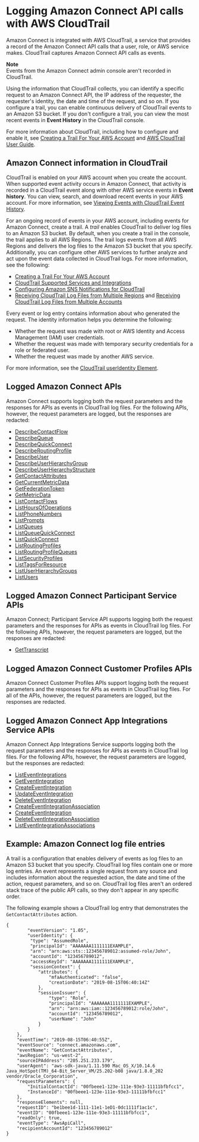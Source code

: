 # Logging Amazon Connect API calls with AWS CloudTrail<a name="logging-using-cloudtrail"></a>

Amazon Connect is integrated with AWS CloudTrail, a service that provides a record of the Amazon Connect API calls that a user, role, or AWS service makes\. CloudTrail captures Amazon Connect API calls as events\. 

**Note**  
Events from the Amazon Connect admin console aren't recorded in CloudTrail\.

Using the information that CloudTrail collects, you can identify a specific request to an Amazon Connect API, the IP address of the requester, the requester's identity, the date and time of the request, and so on\. If you configure a trail, you can enable continuous delivery of CloudTrail events to an Amazon S3 bucket\. If you don't configure a trail, you can view the most recent events in **Event History** in the CloudTrail console\.

For more information about CloudTrail, including how to configure and enable it, see [Creating a Trail For Your AWS Account](https://docs.aws.amazon.com/awscloudtrail/latest/userguide/cloudtrail-create-and-update-a-trail.html) and [AWS CloudTrail User Guide](https://docs.aws.amazon.com/awscloudtrail/latest/userguide/cloudtrail-user-guide.html)\.

## Amazon Connect information in CloudTrail<a name="connect-info-in-cloudtrail"></a>

CloudTrail is enabled on your AWS account when you create the account\. When supported event activity occurs in Amazon Connect, that activity is recorded in a CloudTrail event along with other AWS service events in **Event history**\. You can view, search, and download recent events in your AWS account\. For more information, see [Viewing Events with CloudTrail Event History](https://docs.aws.amazon.com/awscloudtrail/latest/userguide/view-cloudtrail-events.html)\. 

For an ongoing record of events in your AWS account, including events for Amazon Connect, create a trail\. A *trail* enables CloudTrail to deliver log files to an Amazon S3 bucket\. By default, when you create a trail in the console, the trail applies to all AWS Regions\. The trail logs events from all AWS Regions and delivers the log files to the Amazon S3 bucket that you specify\. Additionally, you can configure other AWS services to further analyze and act upon the event data collected in CloudTrail logs\. For more information, see the following: 
+ [Creating a Trail For Your AWS Account](https://docs.aws.amazon.com/awscloudtrail/latest/userguide/cloudtrail-create-and-update-a-trail.html)
+ [CloudTrail Supported Services and Integrations](https://docs.aws.amazon.com/awscloudtrail/latest/userguide/cloudtrail-aws-service-specific-topics.html#cloudtrail-aws-service-specific-topics-integrations)
+ [Configuring Amazon SNS Notifications for CloudTrail](https://docs.aws.amazon.com/awscloudtrail/latest/userguide/getting_notifications_top_level.html)
+ [Receiving CloudTrail Log Files from Multiple Regions](https://docs.aws.amazon.com/awscloudtrail/latest/userguide/receive-cloudtrail-log-files-from-multiple-regions.html) and [Receiving CloudTrail Log Files from Multiple Accounts](https://docs.aws.amazon.com/awscloudtrail/latest/userguide/cloudtrail-receive-logs-from-multiple-accounts.html)

Every event or log entry contains information about who generated the request\. The identity information helps you determine the following: 
+ Whether the request was made with root or AWS Identity and Access Management \(IAM\) user credentials\.
+ Whether the request was made with temporary security credentials for a role or federated user\.
+ Whether the request was made by another AWS service\.

For more information, see the [CloudTrail userIdentity Element](https://docs.aws.amazon.com/awscloudtrail/latest/userguide/cloudtrail-event-reference-user-identity.html)\.

## Logged Amazon Connect APIs<a name="connect-apis-in-cloudtrail"></a>

Amazon Connect supports logging both the request parameters and the responses for APIs as events in CloudTrail log files\. For the following APIs, however, the request parameters are logged, but the responses are redacted:
+ [DescribeContactFlow](https://docs.aws.amazon.com/connect/latest/APIReference/API_DescribeContactFlow.html) 
+ [DescribeQueue](https://docs.aws.amazon.com/connect/latest/APIReference/API_DescribeQueue.html)
+ [DescribeQuickConnect](https://docs.aws.amazon.com/connect/latest/APIReference/API_DescribeQuickConnect.html)
+ [DescribeRoutingProfile](https://docs.aws.amazon.com/connect/latest/APIReference/API_DescribeRoutingProfile.html)
+ [DescribeUser](https://docs.aws.amazon.com/connect/latest/APIReference/API_DescribeUser.html)
+ [DescribeUserHierarchyGroup](https://docs.aws.amazon.com/connect/latest/APIReference/API_DescribeUserHierarchyGroup.html)
+ [DescribeUserHierarchyStructure](https://docs.aws.amazon.com/connect/latest/APIReference/API_DescribeUserHierarchyStructure.html)
+ [GetContactAttributes](https://docs.aws.amazon.com/connect/latest/APIReference/API_GetContactAttributes.html)
+ [GetCurrentMetricData](https://docs.aws.amazon.com/connect/latest/APIReference/API_GetCurrentMetricData.html)
+ [GetFederationToken](https://docs.aws.amazon.com/connect/latest/APIReference/API_GetFederationToken.html)
+ [GetMetricData](https://docs.aws.amazon.com/connect/latest/APIReference/API_GetMetricData.html)
+ [ListContactFlows](https://docs.aws.amazon.com/connect/latest/APIReference/API_ListContactFlows.html)
+ [ListHoursOfOperations](https://docs.aws.amazon.com/connect/latest/APIReference/API_ListHoursOfOperations.html)
+ [ListPhoneNumbers](https://docs.aws.amazon.com/connect/latest/APIReference/API_ListPhoneNumbers.html)
+ [ListPrompts](https://docs.aws.amazon.com/connect/latest/APIReference/API_ListPrompts.html)
+ [ListQueues](https://docs.aws.amazon.com/connect/latest/APIReference/API_ListQueues.html)
+ [ListQueueQuickConnect](https://docs.aws.amazon.com/connect/latest/APIReference/API_ListQueueQuickConnect.html)
+ [ListQuickConnect](https://docs.aws.amazon.com/connect/latest/APIReference/API_ListQuickConnect.html)
+ [ListRoutingProfiles](https://docs.aws.amazon.com/connect/latest/APIReference/API_ListRoutingProfiles.html)
+ [ListRoutingProfileQueues](https://docs.aws.amazon.com/connect/latest/APIReference/API_ListRoutingProfileQueues.html)
+ [ListSecurityProfiles](https://docs.aws.amazon.com/connect/latest/APIReference/API_ListSecurityProfiles.html)
+ [ListTagsForResource](https://docs.aws.amazon.com/connect/latest/APIReference/API_ListTagsForResource.html)
+ [ListUserHierarchyGroups](https://docs.aws.amazon.com/connect/latest/APIReference/API_ListUserHierarchyGroups.html)
+ [ListUsers](https://docs.aws.amazon.com/connect/latest/APIReference/API_ListUsers.html)

## Logged Amazon Connect Participant Service APIs<a name="appintegration-apis-in-cloudtrail"></a>

Amazon Connect; Participant Service API supports logging both the request parameters and the responses for APIs as events in CloudTrail log files\. For the following APIs, however, the request parameters are logged, but the responses are redacted:
+ [GetTranscript](https://docs.aws.amazon.com/connect-participant/latest/APIReference/API_GetTranscript.html)

## Logged Amazon Connect Customer Profiles APIs<a name="customerprofiles-apis-in-cloudtrail"></a>

Amazon Connect Customer Profiles APIs support logging both the request parameters and the responses for APIs as events in CloudTrail log files\. For all of the APIs, however, the request parameters are logged, but the responses are redacted\.

## Logged Amazon Connect App Integrations Service APIs<a name="appintegration-apis-in-cloudtrail"></a>

Amazon Connect App Integrations Service supports logging both the request parameters and the responses for APIs as events in CloudTrail log files\. For the following APIs, however, the request parameters are logged, but the responses are redacted:
+  [ListEventIntegrations](https://docs.aws.amazon.com/appintegrations/latest/APIReference/API_ListEventIntegrations.html) 
+ [GetEventIntegration](https://docs.aws.amazon.com/appintegrations/latest/APIReference/API_GetEventIntegration.html)
+ [CreateEventIntegration](https://docs.aws.amazon.com/appintegrations/latest/APIReference/API_CreateEventIntegration.html)
+ [UpdateEventIntegration](https://docs.aws.amazon.com/appintegrations/latest/APIReference/API_UpdateEventIntegration.html)
+ [DeleteEventIntegration](https://docs.aws.amazon.com/appintegrations/latest/APIReference/API_DeleteEventIntegration.html) 
+ [CreateEventIntegrationAssociation](https://docs.aws.amazon.com/appintegrations/latest/APIReference/API_CreateEventIntegrationAssociation.html)
+ [CreateEventIntegration](https://docs.aws.amazon.com/appintegrations/latest/APIReference/API_CreateEventIntegration.html)
+ [DeleteEventIntegrationAssociation](https://docs.aws.amazon.com/appintegrations/latest/APIReference/API_DeleteEventIntegrationAssociation.html)
+ [ListEventIntegrationAssociations](https://docs.aws.amazon.com/appintegrations/latest/APIReference/API_ListEventIntegrationAssociations.html)

## Example: Amazon Connect log file entries<a name="understanding-connect-entries"></a>

 A trail is a configuration that enables delivery of events as log files to an Amazon S3 bucket that you specify\. CloudTrail log files contain one or more log entries\. An event represents a single request from any source and includes information about the requested action, the date and time of the action, request parameters, and so on\. CloudTrail log files aren't an ordered stack trace of the public API calls, so they don't appear in any specific order\.

The following example shows a CloudTrail log entry that demonstrates the `GetContactAttributes` action\.

```
{
        "eventVersion": "1.05",
        "userIdentity": {
         "type": "AssumedRole",
         "principalId": "AAAAAAA1111111EXAMPLE",
         "arn": "arn:aws:sts::123456789012:assumed-role/John",
         "accountId": "123456789012",
         "accessKeyId": "AAAAAAA1111111EXAMPLE",
         "sessionContext": {
            "attributes": {
                "mfaAuthenticated": "false",
                "creationDate": "2019-08-15T06:40:14Z"
            },
            "sessionIssuer": {
                "type": "Role",
                "principalId": "AAAAAAA1111111EXAMPLE",
                "arn": "arn:aws:iam::123456789012:role/John",
                "accountId": "123456789012",
                "userName": "John"
            }
        }
    },
    "eventTime": "2019-08-15T06:40:55Z",
    "eventSource": "connect.amazonaws.com",
    "eventName": "GetContactAttributes",
    "awsRegion": "us-west-2",
    "sourceIPAddress": "205.251.233.179",
    "userAgent": "aws-sdk-java/1.11.590 Mac_OS_X/10.14.6 Java_HotSpot(TM)_64-Bit_Server_VM/25.202-b08 java/1.8.0_202 vendor/Oracle_Corporation",
    "requestParameters": {
        "InitialContactId": "00fbeee1-123e-111e-93e3-11111bfbfcc1",
        "InstanceId": "00fbeee1-123e-111e-93e3-11111bfbfcc1"
    },
    "responseElements": null,
    "requestID": "be1bee1d-1111-11e1-1eD1-0dc1111f1ac1c",
    "eventID": "00fbeee1-123e-111e-93e3-11111bfbfcc1",
    "readOnly": true,
    "eventType": "AwsApiCall",
    "recipientAccountId": "123456789012"
}
```